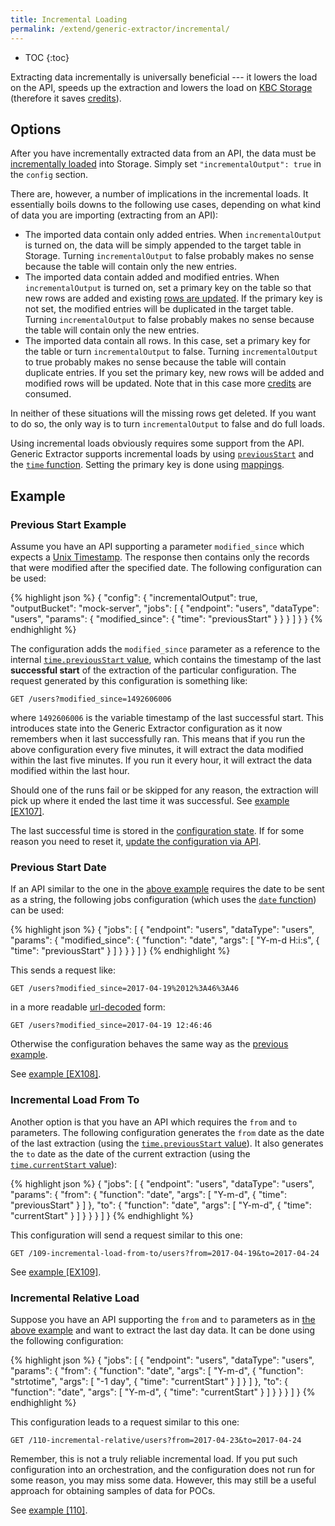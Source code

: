 ```yaml
---
title: Incremental Loading
permalink: /extend/generic-extractor/incremental/
---
```


* TOC
{:toc}

Extracting data incrementally is universally beneficial --- it lowers the load on the API, speeds up the extraction and
lowers the load on [KBC Storage](https://help.keboola.com/storage/) (therefore it saves 
[credits](https://help.keboola.com/management/limits/#project-power)).

## Options
After you have incrementally extracted data from an API, the data must be [incrementally loaded](https://help.keboola.com/storage/tables/#incremental-loading)
into Storage. Simply set `"incrementalOutput": true` in the `config` section. 

There are, however, a number of implications in the incremental loads. It essentially boils downs to the following use cases, 
depending on what kind of data you are importing (extracting from an API):

- The imported data contain only added entries. When `incrementalOutput` is turned on, the data will be simply appended to the 
target table in Storage. Turning `incrementalOutput` to false probably makes no sense because the table will contain only the new entries.
- The imported data contain added and modified entries. When `incrementalOutput` is turned on, set a primary key on the table 
so that new rows are added and existing [rows are updated](https://help.keboola.com/storage/tables/#primary-key-deduplication). 
If the primary key is not set, the modified entries will be duplicated in the target table. Turning `incrementalOutput` to false 
probably makes no sense because the table will contain only the new entries.
- The imported data contain all rows. In this case, set a primary key for the table or turn `incrementalOutput` to false. Turning 
`incrementalOutput` to true probably makes no sense because the table will contain duplicate entries. If you set the primary key, new 
rows will be added and modified rows will be updated. Note that in this case more 
[credits](https://help.keboola.com/management/limits/#project-power) are consumed.

In neither of these situations will the missing rows get deleted. If you want to do so, the only way is 
to turn `incrementalOutput` to false and do full loads. 

Using incremental loads obviously requires some support from the API. Generic Extractor supports incremental 
loads by using [`previousStart`](/extend/generic-extractor/functions/#parameters-context) and the
[`time` function](/extend/generic-extractor/functions/#time). Setting the primary key is done using
[mappings](/extend/generic-extractor/config/mappings/).

## Example

### Previous Start Example
Assume you have an API supporting a parameter `modified_since` which expects a 
[Unix Timestamp](https://en.wikipedia.org/wiki/Unix_time). The response then contains only the 
records that were modified after the specified date. The following configuration can be used:

{% highlight json %}
{
    "config": {
        "incrementalOutput": true,
        "outputBucket": "mock-server",
        "jobs": [
            {
                "endpoint": "users",
                "dataType": "users",
                "params": {
                    "modified_since": {
                        "time": "previousStart"
                    }
                }
            }
        ]
    }
}
{% endhighlight %}

The configuration adds the `modified_since` parameter as a reference to the internal 
[`time.previousStart` value](/extend/generic-extractor/functions/#parameters-context), which contains the timestamp of the last 
**successful start** of the extraction of the particular configuration. The request generated by this configuration is something like:

    GET /users?modified_since=1492606006

where `1492606006` is the variable timestamp of the last successful start. This introduces state into the
Generic Extractor configuration as it now remembers when it last successfully ran. This means 
that if you run the above configuration every five minutes, it will extract the data modified within the last five minutes. 
If you run it every hour, it will extract the data modified within the last hour. 

Should one of the runs fail or be skipped for any reason, the extraction will pick up where it ended the last time it was successful. 
See [example [EX107]](https://github.com/keboola/generic-extractor/tree/master/doc/examples/107-incremental-load).

The last successful time is stored in the [configuration state](/extend/common-interface/config-file/#state-file).
If for some reason you need to reset it, 
[update the configuration via API](http://docs.keboola.apiary.io/#reference/component-configurations/manage-configurations/update-configuration).

### Previous Start Date
If an API similar to the one in the [above example](#previous-start-example) requires the date to be 
sent as a string, the following jobs configuration (which uses the [`date` function](/extend/generic-extractor/functions/#date))
can be used:

{% highlight json %}
{
    "jobs": [
        {
            "endpoint": "users",
            "dataType": "users",
            "params": {
                "modified_since": {
                    "function": "date",
                    "args": [
                        "Y-m-d H:i:s",
                        {
                            "time": "previousStart"
                        }
                    ]
                }
            }
        }
    ]
}
{% endhighlight %}

This sends a request like:

    GET /users?modified_since=2017-04-19%2012%3A46%3A46

in a more readable [url-decoded](http://meyerweb.com/eric/tools/dencoder/) form:

	GET /users?modified_since=2017-04-19 12:46:46

Otherwise the configuration behaves the same way as the [previous example](#previous-start-example).

See [example [EX108]](https://github.com/keboola/generic-extractor/tree/master/doc/examples/108-incremental-load-date).

### Incremental Load From To
Another option is that you have an API which requires the `from` and `to` parameters. The following
configuration generates the `from` date as the date of the last extraction (using the [`time.previousStart` 
value](/extend/generic-extractor/functions/#parameters-context)). It also generates the `to` date as the date 
of the current extraction (using the [`time.currentStart` value](/extend/generic-extractor/functions/#parameters-context)):

{% highlight json %}
{
    "jobs": [
        {
            "endpoint": "users",
            "dataType": "users",
            "params": {
                "from": {
                    "function": "date",
                    "args": [
                        "Y-m-d",
                        {
                            "time": "previousStart"
                        }
                    ]
                },
                "to": {
                    "function": "date",
                    "args": [
                        "Y-m-d",
                        {
                            "time": "currentStart"
                        }
                    ]
                }
            }
        }
    ]
}
{% endhighlight %}

This configuration will send a request similar to this one:

    GET /109-incremental-load-from-to/users?from=2017-04-19&to=2017-04-24

See [example [EX109]](https://github.com/keboola/generic-extractor/tree/master/doc/examples/109-incremental-load-from-to).

### Incremental Relative Load
Suppose you have an API supporting the `from` and `to` parameters as in [the above example](#incremental-load-from-to) and 
want to extract the last day data. It can be done using the following configuration:

{% highlight json %}
{
    "jobs": [
        {
            "endpoint": "users",
            "dataType": "users",
            "params": {
                "from": {
                    "function": "date",
                    "args": [
                        "Y-m-d",
                        {
                            "function": "strtotime",
                            "args": [
                                "-1 day",
                                {
                                    "time": "currentStart"
                                }
                            ]
                        }
                    ]
                },
                "to": {
                    "function": "date",
                    "args": [
                        "Y-m-d",
                        {
                            "time": "currentStart"
                        }
                    ]
                }
            }
        }
    ]
}
{% endhighlight %}

This configuration leads to a request similar to this one:

    GET /110-incremental-relative/users?from=2017-04-23&to=2017-04-24

Remember, this is not a truly reliable incremental load. If you put such configuration 
into an orchestration, and the configuration does not run for some reason, you may miss some data. 
However, this may still be a useful approach for obtaining samples of data for POCs.

See [example [110]](https://github.com/keboola/generic-extractor/tree/master/doc/examples/110-incremental-relative).
